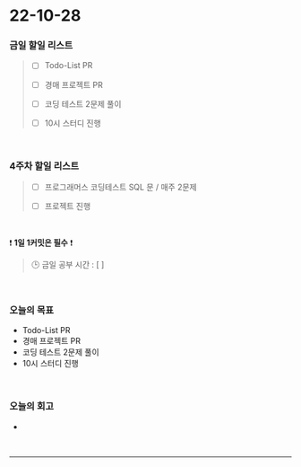# 22-10-28

### 금일 할일 리스트
> - [ ]  Todo-List PR
>
> - [ ]  경매 프로젝트 PR
>
> - [ ]  코딩 테스트 2문제 풀이 
>
> - [ ]  10시 스터디 진행

<br/>

### 4주차 할일 리스트  

> - [ ]  프로그래머스 코딩테스트 SQL 문 / 매주 2문제  
>
> - [ ]  프로젝트 진행

<br/>

❗ **1일 1커밋은 필수** ❗
> 🕒 금일 공부 시간 :  [  ]
  
<br/>

### 오늘의 목표
- Todo-List PR
- 경매 프로젝트 PR
- 코딩 테스트 2문제 풀이 
- 10시 스터디 진행

<br>

### 오늘의 회고
- 

<br/>

------------  